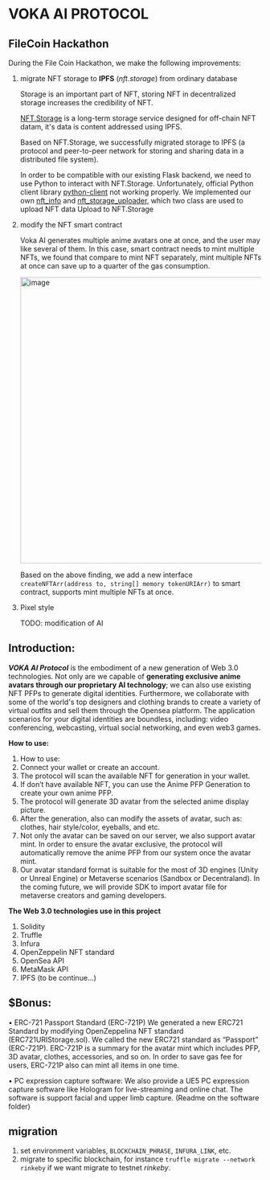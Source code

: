 # VOKA AI PROTOCOL

## FileCoin Hackathon

During the File Coin Hackathon, we make the following improvements:

1. migrate NFT storage to **IPFS** (*nft.storage*) from ordinary database

    Storage is an important part of NFT, storing NFT in decentralized storage increases the credibility of NFT.

    [NFT.Storage](https://nft.storage/) is a long-term storage service designed for off-chain NFT datam, it's data is content addressed using IPFS.

    Based on NFT.Storage, we successfully migrated storage to IPFS (a protocol and peer-to-peer network for storing and sharing data in a distributed file system).

    In order to be compatible with our existing Flask backend, we need to use Python to interact with NFT.Storage. Unfortunately, official Python client library [python-client](https://github.com/nftstorage/python-client) not working properly. We implemented our own [nft_info](./backend/storage/nft_info.py) and [nft_storage_uploader](./backend/storage/nft_storage_uploader.py), which two class are used to upload NFT data Upload to NFT.Storage

2. modify the NFT smart contract

    Voka AI generates multiple anime avatars one at once, and the user may like several of them. In this case, smart contract needs to mint multiple NFTs, we found that compare to mint NFT separately, mint multiple NFTs at once can save up to a quarter of the gas consumption.
    
    <img width="570" alt="image" src="https://user-images.githubusercontent.com/19359257/179346267-c4afdc61-7617-4fc2-8afd-e0a1c5c70508.png">

    Based on the above finding, we add a new interface `createNFTArr(address to, string[] memory tokenURIArr)` to smart contract, supports mint multiple NFTs at once.

3. Pixel style

    TODO: modification of AI

## Introduction:
***VOKA AI Protocol*** is the embodiment of a new generation of Web 3.0 technologies. 
Not only are we capable of **generating exclusive anime avatars through our proprietary AI technology**; 
we can also use existing NFT PFPs to generate digital identities. 
Furthermore, we collaborate with some of the world's top designers and clothing brands 
to create a variety of virtual outfits and sell them through the Opensea platform. 
The application scenarios for your digital identities are boundless, including: 
video conferencing, webcasting, virtual social networking, and even web3 games.

**How to use:**
1.	How to use:
1.	Connect your wallet or create an account. 
2.	The protocol will scan the available NFT for generation in your wallet.
3.	If don’t have available NFT, you can use the Anime PFP Generation to create your own anime PFP.
4.	The protocol will generate 3D avatar from the selected anime display picture.
5.	After the generation, also can modify the assets of avatar, such as: clothes, hair style/color, eyeballs, and etc. 
6.	Not only the avatar can be saved on our server, we also support avatar mint. In order to ensure the avatar exclusive, the protocol will automatically remove the anime PFP from our system once the avatar mint.
7.	Our avatar standard format is suitable for the most of 3D engines (Unity or Unreal Engine) or Metaverse scenarios (Sandbox or Decentraland). In the coming future, we will provide SDK to import avatar file for metaverse creators and gaming developers. 

**The Web 3.0 technologies use in this project**
1.	Solidity
2.	Truffle
3.	Infura
4.	OpenZeppelin NFT standard
5.	OpenSea API
6.	MetaMask API
7.	IPFS (to be continue…)

## $Bonus:
•	ERC-721 Passport Standard (ERC-721P)
We generated a new ERC721 Standard by modifying OpenZeppelina NFT standard (ERC721URIStorage.sol). We called the new ERC721 standard as “Passport” (ERC-721P). 
ERC-721P is a summary for the avatar mint which includes PFP, 3D avatar, clothes, accessories, and so on. In order to save gas fee for users, ERC-721P also can mint all items in one time. 

•	PC expression capture software:
We also provide a UE5 PC expression capture software like Hologram for live-streaming and online chat. The software is support facial and upper limb capture.  (Readme on the software folder)

## migration

1. set environment variables, `BLOCKCHAIN_PHRASE`, `INFURA_LINK`, etc.
2. migrate to specific blockchain, for instance `truffle migrate --network rinkeby` if we want migrate to testnet *rinkeby*.
